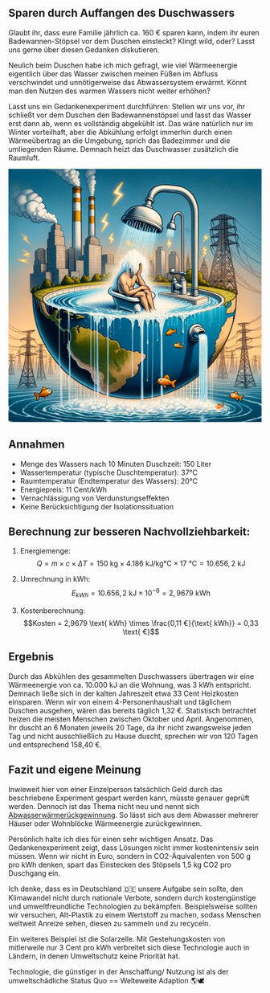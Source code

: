 ## Sparen durch Auffangen des Duschwassers

Glaubt ihr, dass eure Familie jährlich ca. 160 € sparen kann, indem ihr euren Badewannen-Stöpsel vor dem Duschen einsteckt? Klingt wild, oder? Lasst uns gerne über diesen Gedanken diskutieren.

Neulich beim Duschen habe ich mich gefragt, wie viel Wärmeenergie eigentlich über das Wasser zwischen meinen Füßen im Abfluss verschwindet und unnötigerweise das Abwassersystem erwärmt. Könnt man den Nutzen des warmen Wassers nicht weiter erhöhen?

Lasst uns ein Gedankenexperiment durchführen: Stellen wir uns vor, ihr schließt vor dem Duschen den Badewannenstöpsel und lasst das Wasser erst dann ab, wenn es vollständig abgekühlt ist. Das wäre natürlich nur im Winter vorteilhaft, aber die Abkühlung erfolgt immerhin durch einen Wärmeübertrag an die Umgebung, sprich das Badezimmer und die umliegenden Räume. Demnach heizt das Duschwasser zusätzlich die Raumluft.

![Titel](images/titelbild.webp)

## Annahmen

- Menge des Wassers nach 10 Minuten Duschzeit: 150 Liter
- Wassertemperatur (typische Duschtemperatur): 37°C
- Raumtemperatur (Endtemperatur des Wassers): 20°C
- Energiepreis: 11 Cent/kWh
- Vernachlässigung von Verdunstungseffekten
- Keine Berücksichtigung der Isolationssituation

## Berechnung zur besseren Nachvollziehbarkeit:

1. Energiemenge:
   $$Q = m \times c \times ΔT = 150 \text{ kg} \times 4.186 \text{ kJ/kg°C} \times 17 \text{ °C} = 10.656,2 \text{ kJ}$$

2. Umrechnung in kWh:
   $$E_{kWh} = 10.656,2 \text{ kJ} \times 10^{-6} = 2,9679 \text{ kWh}$$

3. Kostenberechnung:
   $$Kosten = 2,9679 \text{ kWh} \times \frac{0,11 €}{\text{ kWh}} = 0,33 \text{ €}$$

## Ergebnis

Durch das Abkühlen des gesammelten Duschwassers übertragen wir eine Wärmeenergie von ca. 10.000 kJ an die Wohnung, was 3 kWh entspricht. Demnach ließe sich in der kalten Jahreszeit etwa 33 Cent Heizkosten einsparen. Wenn wir von einem 4-Personenhaushalt und täglichem Duschen ausgehen, wären das bereits täglich 1,32 €. Statistisch betrachtet heizen die meisten Menschen zwischen Oktober und April. Angenommen, ihr duscht an 6 Monaten jeweils 20 Tage, da ihr nicht zwangsweise jeden Tag und nicht ausschließlich zu Hause duscht, sprechen wir von 120 Tagen und entsprechend 158,40 €.

## Fazit und eigene Meinung

Inwieweit hier von einer Einzelperson tatsächlich Geld durch das beschriebene Experiment gespart werden kann, müsste genauer geprüft werden. Dennoch ist das Thema nicht neu und nennt sich [Abwasserwärmerückgewinnung](https://de.wikipedia.org/wiki/Abwasserwärmerückgewinnung). So lässt sich aus dem Abwasser mehrerer Häuser oder Wohnblöcke Wärmeenergie zurückgewinnen.

Persönlich halte ich dies für einen sehr wichtigen Ansatz. Das Gedankenexperiment zeigt, dass Lösungen nicht immer kostenintensiv sein müssen. Wenn wir nicht in Euro, sondern in CO2-Äquivalenten von 500 g pro kWh denken, spart das Einstecken des Stöpsels 1,5 kg CO2 pro Duschgang ein.

Ich denke, dass es in Deutschland 🇩🇪 unsere Aufgabe sein sollte, den Klimawandel nicht durch nationale Verbote, sondern durch kostengünstige und umweltfreundliche Technologien zu bekämpfen. Beispielsweise sollten wir versuchen, Alt-Plastik zu einem Wertstoff zu machen, sodass Menschen weltweit Anreize sehen, diesen zu sammeln und zu recyceln.

Ein weiteres Beispiel ist die Solarzelle. Mit Gestehungskosten von mitlerweile nur 3 Cent pro kWh verbreitet sich diese Technologie auch in Ländern, in denen Umweltschutz keine Priorität hat.

Technologie, die günstiger in der Anschaffung/ Nutzung ist als der umweltschädliche Status Quo == Welteweite Adaption 🌎🕊️
